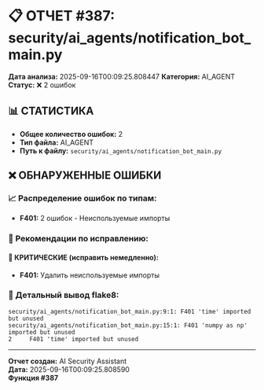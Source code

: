 # 📋 ОТЧЕТ #387: security/ai_agents/notification_bot_main.py

**Дата анализа:** 2025-09-16T00:09:25.808447
**Категория:** AI_AGENT
**Статус:** ❌ 2 ошибок

## 📊 СТАТИСТИКА

- **Общее количество ошибок:** 2
- **Тип файла:** AI_AGENT
- **Путь к файлу:** `security/ai_agents/notification_bot_main.py`

## ❌ ОБНАРУЖЕННЫЕ ОШИБКИ

### 📈 Распределение ошибок по типам:

- **F401:** 2 ошибок - Неиспользуемые импорты

### 🎯 Рекомендации по исправлению:

#### 🔴 КРИТИЧЕСКИЕ (исправить немедленно):
- **F401:** Удалить неиспользуемые импорты

### 📝 Детальный вывод flake8:

```
security/ai_agents/notification_bot_main.py:9:1: F401 'time' imported but unused
security/ai_agents/notification_bot_main.py:15:1: F401 'numpy as np' imported but unused
2     F401 'time' imported but unused

```

---
**Отчет создан:** AI Security Assistant  
**Дата:** 2025-09-16T00:09:25.808590  
**Функция #387**
